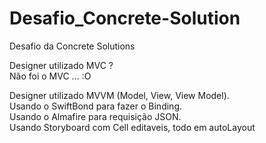 # Desafio_Concrete-Solution
Desafio da Concrete Solutions <br>

Designer utilizado MVC ? <br>
Não foi o MVC ... :O <br>

Designer utilizado MVVM (Model, View, View Model). <br>
Usando o SwiftBond para fazer o Binding. <br>
Usando o Almafire para requisição JSON.<br>
Usando Storyboard com Cell editaveis, todo em autoLayout <br>


